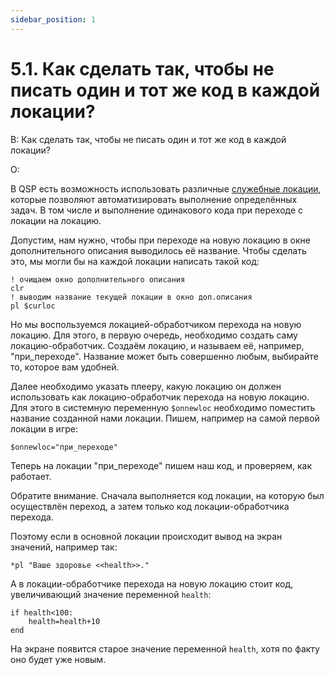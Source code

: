 ```yaml
---
sidebar_position: 1
---
```


# 5.1. Как сделать так, чтобы не писать один и тот же код в каждой локации?
<!-- [:faq_05_01] -->
В: Как сделать так, чтобы не писать один и тот же код в каждой локации?

О:

В QSP есть возможность использовать различные [служебные локации](https://wiki.qsp.org/help:organizing), которые позволяют автоматизировать выполнение определённых задач. В том числе и выполнение одинакового кода при переходе с локации на локацию.

Допустим, нам нужно, чтобы при переходе на новую локацию в окне дополнительного описания выводилось её название. Чтобы сделать это, мы могли бы на каждой локации написать такой код:
```qsp
! очищаем окно дополнительного описания
clr
! выводим название текущей локации в окно доп.описания
pl $curloc
```
Но мы воспользуемся локацией-обработчиком перехода на новую локацию. Для этого, в первую очередь, необходимо создать саму локацию-обработчик. Создаём локацию, и называем её, например, "при_переходе". Название может быть совершенно любым, выбирайте то, которое вам удобней.

Далее необходимо указать плееру, какую локацию он должен использовать как локацию-обработчик перехода на новую локацию. Для этого в системную переменную `$onnewloc` необходимо поместить название созданной нами локации. Пишем, например на самой первой локации в игре:
```qsp
$onnewloc="при_переходе"
```
Теперь на локации "при_переходе" пишем наш код, и проверяем, как работает.

Обратите внимание. Сначала выполняется код локации, на которую был осуществлён переход, а затем только код локации-обработчика перехода.

Поэтому если в основной локации происходит вывод на экран значений, например так:
```qsp
*pl "Ваше здоровье <<health>>."
```
А в локации-обработчике перехода на новую локацию стоит код, увеличивающий значение переменной `health`:
```qsp
if health<100:
	health=health+10
end
```
На экране появится старое значение переменной `health`, хотя по факту оно будет уже новым.
